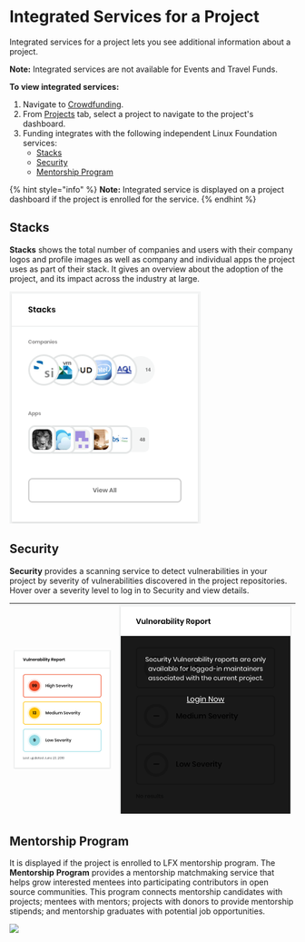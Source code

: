 # Integrated Services for a Project

Integrated services for a project lets you see additional information about a project.

**Note:** Integrated services are not available for Events and Travel Funds.

**To view integrated services:** 

1. Navigate to [Crowdfunding](https://crowdfunding.lfx.linuxfoundation.org/).
2. From [Projects](./#Dashboard-ProjectsandMentorships) tab, select a project to navigate to the project's dashboard.
3. Funding integrates with the following independent Linux Foundation services:
   * [Stacks](integrated-services-for-a-project.md#IntegratedServicesforaProject-Stacks)
   * [Security](integrated-services-for-a-project.md#IntegratedServicesforaProject-VulnerabilityDetection)
   * [Mentorship Program](integrated-services-for-a-project.md#IntegratedServicesforaProject-MentorshipProgram)

{% hint style="info" %}
**Note:** Integrated service is displayed on a project dashboard if the project is enrolled for the service.
{% endhint %}

## Stacks <a id="IntegratedServicesforaProject-Stacks"></a>

**Stacks** shows the total number of companies and users with their company logos and profile images as well as company and individual apps the project uses as part of their stack. It gives an overview about the adoption of the project, and its impact across the industry at large.

![](../../.gitbook/assets/7416590.png)

## Security <a id="IntegratedServicesforaProject-VulnerabilityDetection"></a>

**Security** provides a scanning service to detect vulnerabilities in your project by severity of vulnerabilities discovered in the project repositories. Hover over a severity level to log in to Security and view details.

| ![](../../.gitbook/assets/7416591.png) | ![](../../.gitbook/assets/7416589%20%281%29.png) |
| :--- | :--- |


## Mentorship Program <a id="IntegratedServicesforaProject-MentorshipProgram"></a>

‌It is displayed if the project is enrolled to LFX mentorship program. The **Mentorship** **Program** provides a mentorship matchmaking service that helps grow interested mentees into participating contributors in open source communities. This program connects mentorship candidates with projects; mentees with mentors; projects with donors to provide mentorship stipends; and mentorship graduates with potential job opportunities.

![](https://gblobscdn.gitbook.com/assets%2Flinux-foundation-documentation%2F-M2D_dS1B24qzcG9ihj9%2F-M2Dc-_8wyqKKQaOHEMW%2F7416592.png?alt=media)

